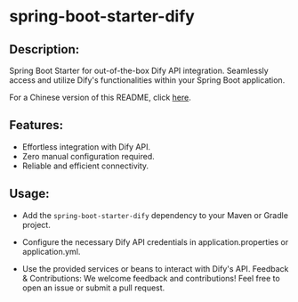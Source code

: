 # spring-boot-starter-dify
## Description:

Spring Boot Starter for out-of-the-box Dify API integration. Seamlessly access and utilize Dify's functionalities within your Spring Boot application.

For a Chinese version of this README, click [here](README_ZH.md).

## Features:

- Effortless integration with Dify API.
- Zero manual configuration required.
- Reliable and efficient connectivity.

## Usage:

- Add the `spring-boot-starter-dify` dependency to your Maven or Gradle project.

- Configure the necessary Dify API credentials in application.properties or application.yml.
- Use the provided services or beans to interact with Dify's API.
Feedback & Contributions:
We welcome feedback and contributions! Feel free to open an issue or submit a pull request.